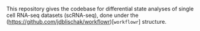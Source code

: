 This repository gives the codebase for differential state analyses of single cell RNA-seq datasets (scRNA-seq), done under the (https://github.com/jdblischak/workflowr)[`workflowr`] structure.
